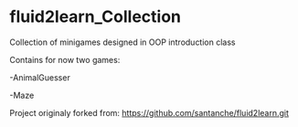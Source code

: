 # fluid2learn_Collection
Collection of minigames designed in OOP introduction class

Contains for now two games:

-AnimalGuesser

-Maze


Project originaly forked from:
https://github.com/santanche/fluid2learn.git